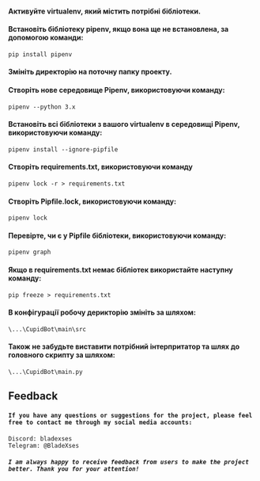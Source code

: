 #### Активуйте virtualenv, який містить потрібні бібліотеки.
#### Встановіть бібліотеку pipenv, якщо вона ще не встановлена, за допомогою команди:
```angular2html
pip install pipenv  
```
#### Змініть директорію на поточну папку проекту.
#### Створіть нове середовище Pipenv, використовуючи команду:
```angular2html
pipenv --python 3.x
```
#### Встановіть всі бібліотеки з вашого virtualenv в середовищі Pipenv, використовуючи команду:
```angular2html
pipenv install --ignore-pipfile
```
#### Створіть requirements.txt, використовуючи команду
```angular2html
pipenv lock -r > requirements.txt
```
#### Створіть Pipfile.lock, використовуючи команду:
```angular2html
pipenv lock
```
#### Перевірте, чи є у Pipfile бібліотеки, використовуючи команду:
```angular2html
pipenv graph
```
#### Якщо в requirements.txt немає бібліотек використайте наступну команду: 
```angular2html
pip freeze > requirements.txt
```
#### В конфігурації робочу дерикторію змініть за шляхом:
```angular2html
\...\CupidBot\main\src
```
#### Також не забудьте виставити потрібний інтерпритатор та шлях до головного скрипту за шляхом:
```angular2html
\...\CupidBot\main.py
```

##  Feedback

#### `If you have any questions or suggestions for the project, please feel free to contact me through my social media accounts:`
```
Discord: bladexses
Telegram: @BladeXses
```
##### `I am always happy to receive feedback from users to make the project better. Thank you for your attention!`